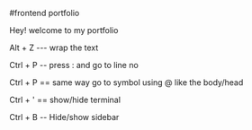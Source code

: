 #frontend portfolio

Hey! welcome to my portfolio

Alt + Z --- wrap the text 

Ctrl + P -- press : and go to line no

Ctrl + P == same way go to symbol using @ like the body/head

Ctrl + ' == show/hide terminal

Ctrl + B -- Hide/show sidebar